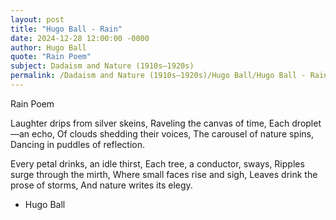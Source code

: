 ```yaml
---
layout: post
title: "Hugo Ball - Rain"
date: 2024-12-28 12:00:00 -0000
author: Hugo Ball
quote: "Rain Poem"
subject: Dadaism and Nature (1910s–1920s)
permalink: /Dadaism and Nature (1910s–1920s)/Hugo Ball/Hugo Ball - Rain
---
```


Rain Poem

Laughter drips from silver skeins,
Raveling the canvas of time,
Each droplet—an echo,
Of clouds shedding their voices,
The carousel of nature spins,
Dancing in puddles of reflection.

Every petal drinks, an idle thirst,
Each tree, a conductor, sways,
Ripples surge through the mirth,
Where small faces rise and sigh,
Leaves drink the prose of storms,
And nature writes its elegy.


- Hugo Ball
